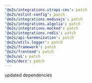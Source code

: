 ```yaml
---
'@o2s/integrations.strapi-cms': patch
'@o2s/eslint-config': patch
'@o2s/integrations.medusajs': patch
'@o2s/integrations.algolia': patch
'@o2s/integrations.mocked': patch
'@o2s/integrations.redis': patch
'@o2s/api-harmonization': patch
'@o2s/utils.logger': patch
'@o2s/framework': patch
'@o2s/frontend': patch
'@o2s/ui': patch
'@o2s/docs': patch
---
```


updated dependencies
